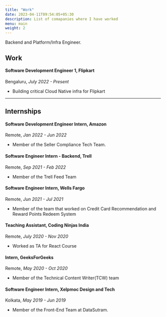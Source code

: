 ```yaml
---
title: "Work"
date: 2023-04-11T09:54:05+05:30
description: List of comapanies where I have worked
menu: main
weight: 2
---
```


Backend and Platform/Infra Engineer. 

## Work

#### Software Development Engineer 1, Flipkart
Bengaluru, *July 2022 - Present*
- Building critical Cloud Native infra for Flipkart 

---

## Internships
#### Software Development Engineer Intern, Amazon
Remote, *Jan 2022 - Jun 2022*
- Member of the Seller Compliance Tech Team.

#### Software Engineer Intern - Backend, Trell
Remote, *Sep 2021 - Feb 2022*
- Member of the Trell Feed Team

#### Software Engineer Intern, Wells Fargo
Remote, *Jun 2021 - Jul 2021*
- Member of the team that worked on Credit Card Recommendation and Reward Points Redeem System

#### Teaching Assistant, Coding Ninjas India
Remote, *July 2020 - Nov 2020*
- Worked as TA for React Course

#### Intern, GeeksForGeeks
Remote, *May 2020 - Oct 2020*
- Member of the Technical Content Writer(TCW) team

#### Software Engineer Intern, Xelpmoc Design and Tech
Kolkata, *May 2019 - Jun 2019*
- Member of the Front-End Team at DataSutram.

